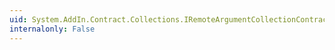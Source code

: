 ```yaml
---
uid: System.AddIn.Contract.Collections.IRemoteArgumentCollectionContract
internalonly: False
---
```


